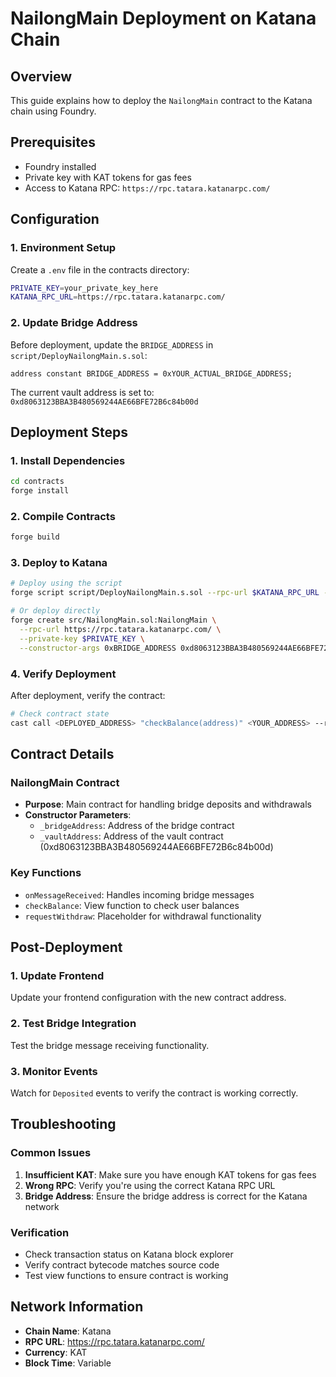 # NailongMain Deployment on Katana Chain

## Overview
This guide explains how to deploy the `NailongMain` contract to the Katana chain using Foundry.

## Prerequisites
- Foundry installed
- Private key with KAT tokens for gas fees
- Access to Katana RPC: `https://rpc.tatara.katanarpc.com/`

## Configuration

### 1. Environment Setup
Create a `.env` file in the contracts directory:
```bash
PRIVATE_KEY=your_private_key_here
KATANA_RPC_URL=https://rpc.tatara.katanarpc.com/
```

### 2. Update Bridge Address
Before deployment, update the `BRIDGE_ADDRESS` in `script/DeployNailongMain.s.sol`:
```solidity
address constant BRIDGE_ADDRESS = 0xYOUR_ACTUAL_BRIDGE_ADDRESS;
```

The current vault address is set to: `0xd8063123BBA3B480569244AE66BFE72B6c84b00d`

## Deployment Steps

### 1. Install Dependencies
```bash
cd contracts
forge install
```

### 2. Compile Contracts
```bash
forge build
```

### 3. Deploy to Katana
```bash
# Deploy using the script
forge script script/DeployNailongMain.s.sol --rpc-url $KATANA_RPC_URL --broadcast

# Or deploy directly
forge create src/NailongMain.sol:NailongMain \
  --rpc-url https://rpc.tatara.katanarpc.com/ \
  --private-key $PRIVATE_KEY \
  --constructor-args 0xBRIDGE_ADDRESS 0xd8063123BBA3B480569244AE66BFE72B6c84b00d
```

### 4. Verify Deployment
After deployment, verify the contract:
```bash
# Check contract state
cast call <DEPLOYED_ADDRESS> "checkBalance(address)" <YOUR_ADDRESS> --rpc-url https://rpc.tatara.katanarpc.com/
```

## Contract Details

### NailongMain Contract
- **Purpose**: Main contract for handling bridge deposits and withdrawals
- **Constructor Parameters**:
  - `_bridgeAddress`: Address of the bridge contract
  - `_vaultAddress`: Address of the vault contract (0xd8063123BBA3B480569244AE66BFE72B6c84b00d)

### Key Functions
- `onMessageReceived`: Handles incoming bridge messages
- `checkBalance`: View function to check user balances
- `requestWithdraw`: Placeholder for withdrawal functionality

## Post-Deployment

### 1. Update Frontend
Update your frontend configuration with the new contract address.

### 2. Test Bridge Integration
Test the bridge message receiving functionality.

### 3. Monitor Events
Watch for `Deposited` events to verify the contract is working correctly.

## Troubleshooting

### Common Issues
1. **Insufficient KAT**: Make sure you have enough KAT tokens for gas fees
2. **Wrong RPC**: Verify you're using the correct Katana RPC URL
3. **Bridge Address**: Ensure the bridge address is correct for the Katana network

### Verification
- Check transaction status on Katana block explorer
- Verify contract bytecode matches source code
- Test view functions to ensure contract is working

## Network Information
- **Chain Name**: Katana
- **RPC URL**: https://rpc.tatara.katanarpc.com/
- **Currency**: KAT
- **Block Time**: Variable 